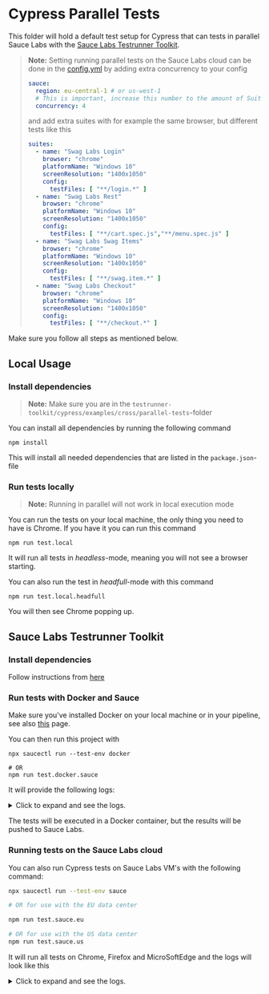 # Cypress Parallel Tests
This folder will hold a default test setup for Cypress that can tests in parallel Sauce Labs with the
[Sauce Labs Testrunner Toolkit](https://docs.saucelabs.com/testrunner-toolkit/index.html).

> **Note:**
> Setting running parallel tests on the Sauce Labs cloud can be done in the [config.yml](./.sauce/config.yml) by
> adding extra concurrency to your config
> ```yaml
> sauce:
>   region: eu-central-1 # or us-west-1
>   # This is important, increase this number to the amount of Suite you want to run
>   concurrency: 4
> ```
> and add extra suites with for example the same browser, but different tests like this
> ```yaml
> suites:
>   - name: "Swag Labs Login"
>     browser: "chrome"
>     platformName: "Windows 10"
>     screenResolution: "1400x1050"
>     config:
>       testFiles: [ "**/login.*" ]
>   - name: "Swag Labs Rest"
>     browser: "chrome"
>     platformName: "Windows 10"
>     screenResolution: "1400x1050"
>     config:
>       testFiles: [ "**/cart.spec.js","**/menu.spec.js" ]
>   - name: "Swag Labs Swag Items"
>     browser: "chrome"
>     platformName: "Windows 10"
>     screenResolution: "1400x1050"
>     config:
>       testFiles: [ "**/swag.item.*" ]
>   - name: "Swag Labs Checkout"
>     browser: "chrome"
>     platformName: "Windows 10"
>     screenResolution: "1400x1050"
>     config:
>       testFiles: [ "**/checkout.*" ]
> ```

Make sure you follow all steps as mentioned below.

## Local Usage
### Install dependencies
>**Note:** Make sure you are in the `testrunner-toolkit/cypress/examples/cross/parallel-tests`-folder

You can install all dependencies by running the following command

    npm install
    
This will install all needed dependencies that are listed in the `package.json`-file

### Run tests locally
>**Note:** Running in parallel will not work in local execution mode

You can run the tests on your local machine, the only thing you need to have is Chrome. If you have it you can run this 
command

    npm run test.local

It will run all tests in *headless*-mode, meaning you will not see a browser starting.

You can also run the test in *headfull*-mode with this command

    npm run test.local.headfull
    
You will then see Chrome popping up.

## Sauce Labs Testrunner Toolkit
### Install dependencies
Follow instructions from [here](https://docs.saucelabs.com/testrunner-toolkit/installation)

### Run tests with Docker and Sauce
Make sure you've installed Docker on your local machine or in your pipeline, see also 
[this](https://docs.saucelabs.com/testrunner-toolkit/installation) page.

You can then run this project with

    npx saucectl run --test-env docker
    
    # OR
    npm run test.docker.sauce

It will provide the following logs:

<details>
 <summary>Click to expand and see the logs.</summary>

```log
╰ npm run test.docker.sauce

> cypress-1@1.0.0 test.docker.sauce /Users/sauce-training/demo-js/testrunner-toolkit/cypress/examples/parallel-tests
> npx saucectl run --test-env docker

11:01:26 INF Running version 0.33.3
11:01:26 INF Reading config file config=.sauce/config.yml
11:01:26 INF Running Cypress in Docker
11:01:26 INF concurrency > 1: forcing file transfer mode to use 'copy'.
11:01:27 INF Launching workers. concurrency=2
11:01:27 INF Setting up test environment suite="Swag Labs Login"
11:01:27 INF Setting up test environment suite="Swag Labs Rest"
11:01:27 INF Using credentials set by environment variables suite="Swag Labs Rest"
11:01:27 INF Using credentials set by environment variables suite="Swag Labs Login"
11:01:27 INF Starting container id=6e627d7eca3f img=saucelabs/stt-cypress-mocha-node:v5.8.0 suite="Swag Labs Login"
11:01:27 INF Starting container id=8524a7151137 img=saucelabs/stt-cypress-mocha-node:v5.8.0 suite="Swag Labs Rest"
11:01:27 INF File copied from=cypress.json suite="Swag Labs Login" to=/home/seluser/
11:01:27 INF File copied from=cypress.json suite="Swag Labs Rest" to=/home/seluser/
11:01:27 INF File copied from=cypress suite="Swag Labs Login" to=/home/seluser/
11:01:27 INF File copied from=cypress suite="Swag Labs Rest" to=/home/seluser/
11:01:37 INF Suites in progress: 4
11:01:47 INF Suites in progress: 4
11:01:47 INF Tearing down environment suite="Swag Labs Login"
11:01:47 INF Tearing down environment suite="Swag Labs Rest"
11:01:49 INF Setting up test environment suite="Swag Labs Swag Items"
11:01:49 INF Suite finished. passed=true suite="Swag Labs Rest" url=https://app.eu-central-1.saucelabs.com/tests/d3106505c3454236a030bc00811d0c33
11:01:49 INF Using credentials set by environment variables suite="Swag Labs Swag Items"
11:01:49 INF Starting container id=86d54318277b img=saucelabs/stt-cypress-mocha-node:v5.8.0 suite="Swag Labs Swag Items"
11:01:49 INF Setting up test environment suite="Swag Labs Checkout"
11:01:49 INF Suite finished. passed=true suite="Swag Labs Login" url=https://app.eu-central-1.saucelabs.com/tests/82489d32ad4f450ea0242454afc7991c
11:01:49 INF Using credentials set by environment variables suite="Swag Labs Checkout"
11:01:49 INF Starting container id=614d017fdae8 img=saucelabs/stt-cypress-mocha-node:v5.8.0 suite="Swag Labs Checkout"
11:01:49 INF File copied from=cypress.json suite="Swag Labs Swag Items" to=/home/seluser/
11:01:49 INF File copied from=cypress suite="Swag Labs Swag Items" to=/home/seluser/
11:01:49 INF File copied from=cypress.json suite="Swag Labs Checkout" to=/home/seluser/
11:01:49 INF File copied from=cypress suite="Swag Labs Checkout" to=/home/seluser/
11:01:57 INF Suites in progress: 2
11:02:07 INF Suites in progress: 2
11:02:17 INF Suites in progress: 2
11:02:19 INF Tearing down environment suite="Swag Labs Checkout"
11:02:19 INF Tearing down environment suite="Swag Labs Swag Items"
11:02:20 INF Suite finished. passed=true suite="Swag Labs Swag Items" url=https://app.eu-central-1.saucelabs.com/tests/d6384547251e40fc9162e6b9c005a4c2
11:02:21 INF Suite finished. passed=true suite="Swag Labs Checkout" url=https://app.eu-central-1.saucelabs.com/tests/080700ce507b4696800e9efe467e7677
11:02:21 INF ┌───────────────────────┐
11:02:21 INF  All suites have passed! 
11:02:21 INF └───────────────────────┘
```
</details>

The tests will be executed in a Docker container, but the results will be pushed to Sauce Labs.

### Running tests on the Sauce Labs cloud
You can also run Cypress tests on Sauce Labs VM's with the following command:

```bash
npx saucectl run --test-env sauce

# OR for use with the EU data center

npm run test.sauce.eu

# OR for use with the US data center
npm run test.sauce.us
```
It will run all tests on Chrome, Firefox and MicroSoftEdge and the logs will look like this

<details>
 <summary>Click to expand and see the logs.</summary>

```log
╰ npm run test.sauce.eu

> cypress-1@1.0.0 test.sauce.eu /Users/sauce-training/demo-js/testrunner-toolkit/cypress/examples/parallel-tests
> DATE=\"$(date)\" npx saucectl run --test-env sauce

11:07:58 INF Running version 0.33.3
11:07:58 INF Reading config file config=.sauce/config.yml
11:07:58 INF Running Cypress in Sauce Labs
11:07:58 INF Project archived. durationMs=5 size=12420
11:07:58 INF Project uploaded. durationMs=433 storageId=23980bee-f020-441e-89ff-b4fffc730951
11:07:58 INF Launching workers. concurrency=4
11:07:58 INF Starting suite. region=eu-central-1 suite="Swag Labs Login"
11:07:58 INF Starting suite. region=eu-central-1 suite="Swag Labs Checkout"
11:07:58 INF Starting suite. region=eu-central-1 suite="Swag Labs Swag Items"
11:07:58 INF Starting suite. region=eu-central-1 suite="Swag Labs Rest"
11:08:00 INF Suite started. suite="Swag Labs Rest" url=https://app.eu-central-1.saucelabs.com/tests/6a450bca82b441d6bc5e2ab50900dec8
11:08:01 INF Suite started. suite="Swag Labs Swag Items" url=https://app.eu-central-1.saucelabs.com/tests/354f1b6126494ddaafc797418413b6e9
11:08:01 INF Suite started. suite="Swag Labs Checkout" url=https://app.eu-central-1.saucelabs.com/tests/d616c0f778ef4839bc54b231f4aaf14c
11:08:01 INF Suite started. suite="Swag Labs Login" url=https://app.eu-central-1.saucelabs.com/tests/4a9a5ed235c74934afa481f2ec631374
11:08:08 INF Suites in progress: 4
11:08:18 INF Suites in progress: 4
11:08:28 INF Suites in progress: 4
11:08:38 INF Suites in progress: 4
11:08:45 INF Suite finished. passed=true suite="Swag Labs Rest" url=https://app.eu-central-1.saucelabs.com/tests/6a450bca82b441d6bc5e2ab50900dec8
11:08:46 INF Suite finished. passed=true suite="Swag Labs Login" url=https://app.eu-central-1.saucelabs.com/tests/4a9a5ed235c74934afa481f2ec631374
11:08:48 INF Suites in progress: 2
11:08:58 INF Suites in progress: 2
11:09:01 INF Suite finished. passed=true suite="Swag Labs Swag Items" url=https://app.eu-central-1.saucelabs.com/tests/354f1b6126494ddaafc797418413b6e9
11:09:08 INF Suites in progress: 1
11:09:16 INF Suite finished. passed=true suite="Swag Labs Checkout" url=https://app.eu-central-1.saucelabs.com/tests/d616c0f778ef4839bc54b231f4aaf14c
11:09:16 INF ┌───────────────────────┐
11:09:16 INF  All suites have passed! 
11:09:16 INF └───────────────────────┘
```
</details>
